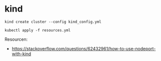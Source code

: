 # kind

```
kind create cluster --config kind_config.yml
```

```
kubectl apply -f resources.yml
```

Resourcen:

* https://stackoverflow.com/questions/62432961/how-to-use-nodeport-with-kind